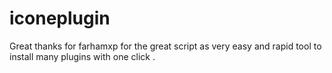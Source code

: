 # iconeplugin
Great thanks for farhamxp for the great script as very easy and rapid tool to install many plugins with one click .
